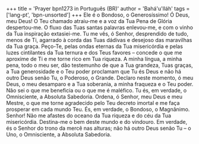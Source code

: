 +++
title = 'Prayer bpn1273 in Português (BR)'
author = 'Bahá'u'lláh'
tags = ['lang-pt', 'bpn-unsorted']
+++
Ele é o Bondoso, o Generosíssimo! Ó Deus, meu Deus! O Teu chamado atraiu-me e a voz da Tua Pena de Glória despertou-me. O fluxo das Tuas santas palavras enlevou-me, e com o vinho da Tua inspiração extasiei-me. Tu me vês, ó Senhor, desprendido de tudo, menos de Ti, agarrado à corda das Tuas dádivas e desejoso das maravilhas da Tua graça. Peço-Te, pelas ondas eternas da Tua misericórdia e pelas luzes cintilantes da Tua ternura e dos Teus favores – concede o que me aproxime de Ti e me torne rico em Tua riqueza. A minha língua, a minha pena, todo o meu ser, dão testemunho de que a Tua grandeza, Tuas graças, a Tua generosidade e o Teu poder proclamam que Tu és Deus e não há outro Deus senão Tu, o Poderoso, o Grande.
Declaro neste momento, ó meu Deus, o meu desamparo e a Tua soberania, a minha fraqueza e o Teu poder. Não sei o que me beneficia ou o que me é maléfico. Tu és, em verdade, o Omnisciente, a Absoluta Sabedoria. Ordena, ó Senhor, meu Deus e meu Mestre, o que me torne agradecido pelo Teu decreto imortal e me faça prosperar em cada mundo Teu. És, em verdade, o Bondoso, o Magnânimo.
Senhor! Não me afastes do oceano da Tua riqueza e do céu da Tua misericórdia. Destina-me o bem deste mundo e do vindouro. Em verdade, és o Senhor do trono da mercê nas alturas; não há outro Deus senão Tu – o Uno, o Omnisciente, a Absoluta Sabedoria.
